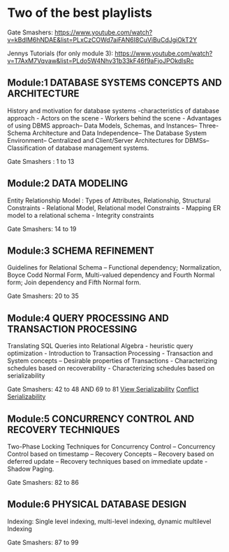 # Two of the best playlists

Gate Smashers: <https://www.youtube.com/watch?v=kBdlM6hNDAE&list=PLxCzCOWd7aiFAN6I8CuViBuCdJgiOkT2Y>

Jennys Tutorials (for only module 3): <https://www.youtube.com/watch?v=T7AxM7Vqvaw&list=PLdo5W4Nhv31b33kF46f9aFjoJPOkdlsRc>

## Module:1 DATABASE SYSTEMS CONCEPTS AND ARCHITECTURE

History and motivation for database systems -characteristics of database approach - Actors on the scene - Workers behind the scene - Advantages of using DBMS approach– Data Models, Schemas, and Instances– Three-Schema Architecture and Data Independence– The Database System Environment– Centralized and Client/Server Architectures for DBMSs– Classification of database management systems.

Gate Smashers : 1 to 13

## Module:2 DATA MODELING

Entity Relationship Model : Types of Attributes, Relationship, Structural Constraints - Relational Model, Relational model Constraints - Mapping ER model to a relational schema - Integrity constraints

Gate Smashers: 14 to 19

## Module:3 SCHEMA REFINEMENT

Guidelines for Relational Schema – Functional dependency; Normalization, Boyce Codd Normal Form, Multi-valued dependency and Fourth Normal form; Join dependency and Fifth Normal form.

Gate Smashers: 20 to 35

## Module:4 QUERY PROCESSING AND TRANSACTION PROCESSING

Translating SQL Queries into Relational Algebra - heuristic query optimization - Introduction to Transaction Processing - Transaction and System concepts – Desirable properties of Transactions - Characterizing schedules based on recoverability - Characterizing schedules based on serializability

Gate Smashers: 42 to 48 AND 69 to 81
[View Serializability](https://www.youtube.com/watch?v=Vb3G17vaug8)
[Conflict Serializability](https://www.youtube.com/watch?v=rjmSWYZnEgk)

## Module:5 CONCURRENCY CONTROL AND RECOVERY TECHNIQUES

Two-Phase Locking Techniques for Concurrency Control – Concurrency Control based on timestamp – Recovery Concepts – Recovery based on deferred update – Recovery techniques based on immediate update - Shadow Paging.

Gate Smashers: 82 to 86

## Module:6 PHYSICAL DATABASE DESIGN

Indexing: Single level indexing, multi-level indexing, dynamic multilevel Indexing

Gate Smashers: 87 to 99
